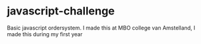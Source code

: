 # javascript-challenge
Basic javascript ordersystem. I made this at MBO college van Amstelland, I made this during my first year

